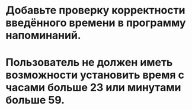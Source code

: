 # Добавьте проверку корректности введённого времени в программу напоминаний. 
# Пользователь не должен иметь возможности установить время с часами больше 23 или минутами больше 59.
